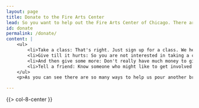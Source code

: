 ```yaml
---
layout: page
title: Donate to the Fire Arts Center 
lead: So you want to help out the Fire Arts Center of Chicago. There are a number of ways you can help.
id: donate
permalink: /donate/
content: |
    <ul>
        <li>Take a class: That's right. Just sign up for a class. We here at Fire Arts are excited about sharing our knowledge with the community. We love having the studio full of excited people making art. And on top of it, the money you give for classes goes to the promotion of more classes! So <a href="/register" title="Sign up for classes today!">sign up today</a>.</li>
        <li>Give till it hurts: So you are not interested in taking a class at this time, but want to ensure that others in the community are able to experience the joys of the fire arts. We all appreciate the offer. <a href="/contact">Contact us</a> about donating money. You can stop by the studio or mail in a check if you like.</li>
        <li>And then give some more: Don't really have much money to give out. Not to worry, we also accept supplies and equipment donations. We like to consider ourselves a recycling center of sorts. <a href="/contact">Contact us</a> about what types of material we can use. You'd be surprised, so why not call and find out. Businesses with any sort of equipment (metal fabrication tools, power saws, welding equipment, hand tools, cement mixers, buckets, and so much more) be sure to <a href="/contact">contact us</a> as well. Hate the idea of having to haul that giant drill press to the scrap heap...contact us and we may be able to come pick it up for you. We're glad to help out. <a href="/wish-list">Check our wish list</a> for lists of specific equipment that we are hoping to obtain.</li>
        <li>Tell a friend: Know someone who might like to get involved at the Fire Arts Center of Chicago. Pass the word along to them. Better yet, why not surprise them with the gift of fire...<a href="/register">sign them up for classes today</a>. They may even thank you by making you a full suit of armor, a sculpture of you cast in bronze, or maybe that steel-frame desk you have been hoping to get but couldn't afford to buy at the store. Now that is a gift!</li>
    </ul>
    <p>As you can see there are so many ways to help us pour another bronze sculpture, weld another piece of furniture, forge another suit of armor, or sculpt another figure in clay. But again, our favorite way to keep the place running is to...well...keep it running. <a href="/register" title="Sign up for classes today!">Sign up for classes</a> and help us do just that. We look forward to having you in our next <a href="/classes">class</a>.</p>

---
```


{{> col-8-center }}

